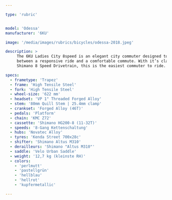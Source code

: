 ```yaml
---

type: 'rubric'


model: 'Odessa'
manufacturer: '6KU'

image: '/media/images/rubrics/bicycles/odessa-2018.jpeg'

description: >
     The 6KU Ladies City 8speed is an elegant city commuter designed to get the perfect balance 
     between a responsive ride and a comfortable commute. With it’s classic step thru frame and 
     Shimano 8 Speed Drivetrain, this is the easiest commuter to ride.

specs:
  - frametype: 'Trapez'
  - frame: 'High Tensile Steel'
  - fork: 'High Tensile Steel'
  - wheel-size: '622 mm'
  - headset: 'VP 1" Threaded Forged Alloy'
  - stem: '80mm Quill Stem | 25.4mm clamp'
  - crankset: 'Forged Alloy (46T)'
  - pedals: 'Platform'
  - chain: 'KMC Z72'
  - cassette: 'Shimano HG200-8 (11-32T)'
  - speeds: '8-Gang Kettenschaltung'
  - hubs: 'Novatec Alloy'
  - tyres: 'Kenda Street 700x28c'
  - shifter: 'Shimano Altus M310'
  - derailleurs: 'Shimano "Altus M310"'
  - saddle: 'Velo Urban Saddle'
  - weight: '12,7 kg (kleinste RH)'
  - colors:
    - 'perlmutt'
    - 'pastellgrün'
    - 'hellblau'
    - 'hellrot'
    - 'kupfermetallic'

---
```

